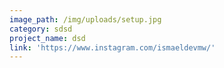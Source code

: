```yaml
---
image_path: /img/uploads/setup.jpg
category: sdsd
project_name: dsd
link: 'https://www.instagram.com/ismaeldevmw/'
---
```


